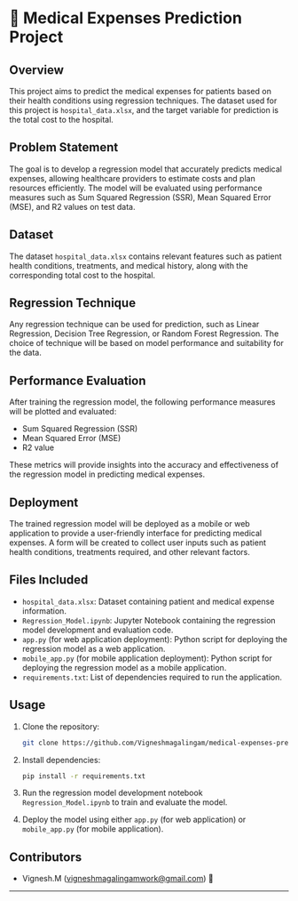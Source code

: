 
# 🏥 Medical Expenses Prediction Project

## Overview

This project aims to predict the medical expenses for patients based on their health conditions using regression techniques. The dataset used for this project is `hospital_data.xlsx`, and the target variable for prediction is the total cost to the hospital.

## Problem Statement

The goal is to develop a regression model that accurately predicts medical expenses, allowing healthcare providers to estimate costs and plan resources efficiently. The model will be evaluated using performance measures such as Sum Squared Regression (SSR), Mean Squared Error (MSE), and R2 values on test data.

## Dataset

The dataset `hospital_data.xlsx` contains relevant features such as patient health conditions, treatments, and medical history, along with the corresponding total cost to the hospital.

## Regression Technique

Any regression technique can be used for prediction, such as Linear Regression, Decision Tree Regression, or Random Forest Regression. The choice of technique will be based on model performance and suitability for the data.

## Performance Evaluation

After training the regression model, the following performance measures will be plotted and evaluated:
- Sum Squared Regression (SSR)
- Mean Squared Error (MSE)
- R2 value

These metrics will provide insights into the accuracy and effectiveness of the regression model in predicting medical expenses.

## Deployment

The trained regression model will be deployed as a mobile or web application to provide a user-friendly interface for predicting medical expenses. A form will be created to collect user inputs such as patient health conditions, treatments required, and other relevant factors.

## Files Included

- `hospital_data.xlsx`: Dataset containing patient and medical expense information.
- `Regression_Model.ipynb`: Jupyter Notebook containing the regression model development and evaluation code.
- `app.py` (for web application deployment): Python script for deploying the regression model as a web application.
- `mobile_app.py` (for mobile application deployment): Python script for deploying the regression model as a mobile application.
- `requirements.txt`: List of dependencies required to run the application.

## Usage

1. Clone the repository:
   ```bash
   git clone https://github.com/Vigneshmagalingam/medical-expenses-prediction.git
   ```

2. Install dependencies:
   ```bash
   pip install -r requirements.txt
   ```

3. Run the regression model development notebook `Regression_Model.ipynb` to train and evaluate the model.

4. Deploy the model using either `app.py` (for web application) or `mobile_app.py` (for mobile application).

## Contributors

- Vignesh.M (vigneshmagalingamwork@gmail.com) 💼

---


